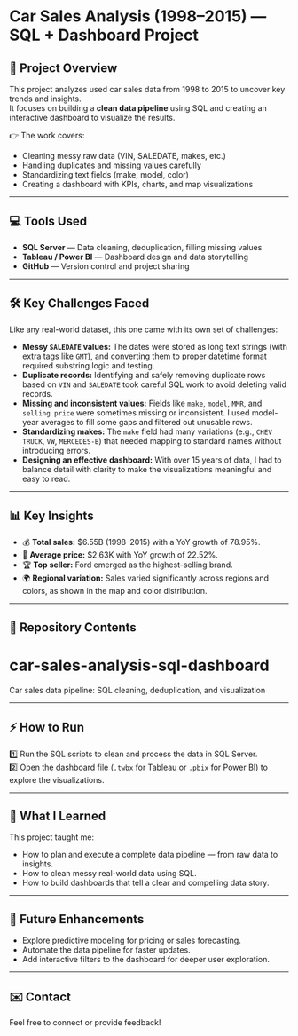# Car Sales Analysis (1998–2015) — SQL + Dashboard Project

## 📌 Project Overview
This project analyzes used car sales data from 1998 to 2015 to uncover key trends and insights.  
It focuses on building a **clean data pipeline** using SQL and creating an interactive dashboard to visualize the results.

👉 The work covers:
- Cleaning messy raw data (VIN, SALEDATE, makes, etc.)
- Handling duplicates and missing values carefully
- Standardizing text fields (make, model, color)
- Creating a dashboard with KPIs, charts, and map visualizations

---

## 💻 Tools Used
- **SQL Server** — Data cleaning, deduplication, filling missing values
- **Tableau / Power BI** — Dashboard design and data storytelling
- **GitHub** — Version control and project sharing

---

## 🛠️ Key Challenges Faced
Like any real-world dataset, this one came with its own set of challenges:
- **Messy `SALEDATE` values:** The dates were stored as long text strings (with extra tags like `GMT`), and converting them to proper datetime format required substring logic and testing.
- **Duplicate records:** Identifying and safely removing duplicate rows based on `VIN` and `SALEDATE` took careful SQL work to avoid deleting valid records.
- **Missing and inconsistent values:** Fields like `make`, `model`, `MMR`, and `selling price` were sometimes missing or inconsistent. I used model-year averages to fill some gaps and filtered out unusable rows.
- **Standardizing makes:** The `make` field had many variations (e.g., `CHEV TRUCK`, `VW`, `MERCEDES-B`) that needed mapping to standard names without introducing errors.
- **Designing an effective dashboard:** With over 15 years of data, I had to balance detail with clarity to make the visualizations meaningful and easy to read.

---

## 📊 Key Insights
- 💰 **Total sales:** $6.55B (1998–2015) with a YoY growth of 78.95%.
- 🚗 **Average price:** $2.63K with YoY growth of 22.52%.
- 🏆 **Top seller:** Ford emerged as the highest-selling brand.
- 🌍 **Regional variation:** Sales varied significantly across regions and colors, as shown in the map and color distribution.

---

## 📂 Repository Contents
# car-sales-analysis-sql-dashboard
Car sales data pipeline: SQL cleaning, deduplication, and visualization

---

## ⚡ How to Run
1️⃣ Run the SQL scripts to clean and process the data in SQL Server.  
2️⃣ Open the dashboard file (`.twbx` for Tableau or `.pbix` for Power BI) to explore the visualizations.  

---

## 🙌 What I Learned
This project taught me:
- How to plan and execute a complete data pipeline — from raw data to insights.
- How to clean messy real-world data using SQL.
- How to build dashboards that tell a clear and compelling data story.

---

## 📌 Future Enhancements
- Explore predictive modeling for pricing or sales forecasting.
- Automate the data pipeline for faster updates.
- Add interactive filters to the dashboard for deeper user exploration.

---

## ✉️ Contact
Feel free to connect or provide feedback!


